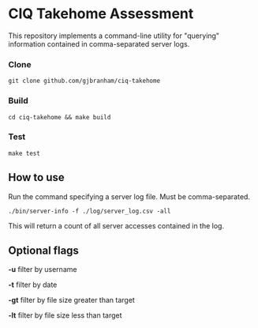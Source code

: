 # CIQ Takehome Assessment

This repository implements a command-line utility for "querying" information contained in comma-separated server logs. 

### Clone

`git clone github.com/gjbranham/ciq-takehome`

### Build

`cd ciq-takehome && make build`

### Test

`make test`

## How to use

Run the command specifying a server log file. Must be comma-separated.

`./bin/server-info -f ./log/server_log.csv -all`

This will return a count of all server accesses contained in the log.

## Optional flags

**-u** filter by username

**-t** filter by date

**-gt** filter by file size greater than target

**-lt** filter by file size less than target